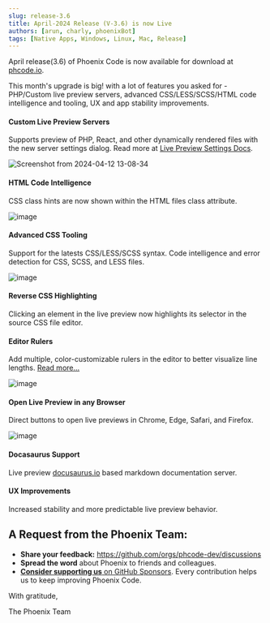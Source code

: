 ```yaml
---
slug: release-3.6
title: April-2024 Release (V-3.6) is now Live 
authors: [arun, charly, phoenixBot]
tags: [Native Apps, Windows, Linux, Mac, Release]
---
```


April release(3.6) of Phoenix Code is now available for download at
[phcode.io](https://phcode.io).

This month's upgrade is big! with a lot of features you asked for - PHP/Custom
live preview servers, advanced CSS/LESS/SCSS/HTML code intelligence and tooling,
UX and app stability improvements.

#### Custom Live Preview Servers

Supports preview of PHP, React, and other dynamically rendered files with the
new server settings dialog. Read more at
[Live Preview Settings Docs](https://docs.phcode.dev/docs/Features/live-preview-settings/).

![Screenshot from 2024-04-12 13-08-34](https://github.com/phcode-dev/phoenix/assets/5336369/69fa0ee4-7262-42af-97d2-26154ec4a3b9)

#### HTML Code Intelligence

CSS class hints are now shown within the HTML files class attribute.

![image](https://github.com/phcode-dev/phoenix/assets/5336369/112ad909-8fd0-4fc4-8042-041ecade9481)


#### Advanced CSS Tooling

Support for the latests CSS/LESS/SCSS syntax. Code intelligence and error detection for CSS, SCSS, and LESS files.

![image](https://github.com/phcode-dev/phoenix/assets/5336369/9c083bd3-9e34-418d-a1c8-c152393c37b2)

#### Reverse CSS Highlighting

Clicking an element in the live preview now highlights its selector in the
source CSS file editor.

#### Editor Rulers

Add multiple, color-customizable rulers in the editor to better visualize
line lengths. [Read more...](https://docs.phcode.dev/docs/Features/editor-rulers/)

![image](https://github.com/phcode-dev/phoenix/assets/5336369/71b8b04c-d2ca-47b8-84bb-53cd0fb4593c)

#### Open Live Preview in any Browser

Direct buttons to open live previews in Chrome, Edge, Safari, and Firefox.

![image](https://github.com/phcode-dev/phoenix/assets/5336369/05f92c99-8a35-45a5-a8ee-75d581e6e96a)

#### Docasaurus Support

Live preview [docusaurus.io](https://docusaurus.io/) based markdown
documentation server.

#### UX Improvements

Increased stability and more predictable live preview behavior.

## A Request from the Phoenix Team:

-   **Share your feedback:** https://github.com/orgs/phcode-dev/discussions
-   **Spread the word** about Phoenix to friends and colleagues.
-   [**Consider supporting us** on GitHub Sponsors](https://github.com/sponsors/phcode-dev).
    Every contribution helps us to keep improving Phoenix Code.

With gratitude,

The Phoenix Team
